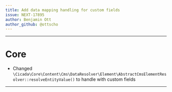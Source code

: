 ```yaml
---
title: Add data mapping handling for custom fields
issue: NEXT-17895
author: Benjamin Ott
author_github: @ottscho
---
```


---
# Core
* Changed `\Cicada\Core\Content\Cms\DataResolver\Element\AbstractCmsElementResolver::resolveEntityValue()` to handle with custom fields
___
